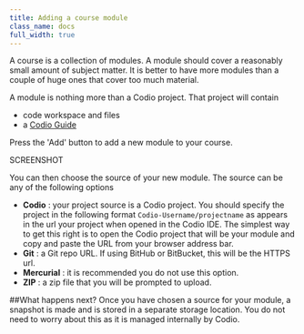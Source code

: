 ```yaml
---
title: Adding a course module
class_name: docs
full_width: true
---
```


A course is a collection of modules. A module should cover a reasonably small amount of subject matter. It is better to have more modules than a couple of huge ones that cover too much material.

A module is nothing more than a Codio project. That project will contain 

- code workspace and files
- a [Codio Guide]()

Press the 'Add' button to add a new module to your course.

SCREENSHOT

You can then choose the source of your new module. The source can be any of the following options

- **Codio** : your project source is a Codio project. You should specify the project in the following format `Codio-Username/projectname` as appears in the url your project when opened in the Codio IDE. The simplest way to get this right is to open the Codio project that will be your module and copy and paste the URL from your browser address bar.
- **Git** : a Git repo URL. If using BitHub or BitBucket, this will be the HTTPS url.
- **Mercurial** : it is recommended you do not use this option.
- **ZIP** : a zip file that you will be prompted to upload.

##What happens next?
Once you have chosen a source for your module, a snapshot is made and is stored in a separate storage location. You do not need to worry about this as it is managed internally by Codio. 



